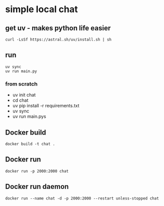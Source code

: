 # simple local chat

## get uv - makes python life easier
```
curl -LsSf https://astral.sh/uv/install.sh | sh
```

## run
```
uv sync
uv run main.py
```

### from scratch
- uv init chat
- cd chat
- uv pip install -r requirements.txt
- uv sync
- uv run main.pys

## Docker build
```
docker build -t chat .
```

## Docker run
```
docker run -p 2000:2000 chat
```

## Docker run daemon
```
docker run --name chat -d -p 2000:2000 --restart unless-stopped chat
```